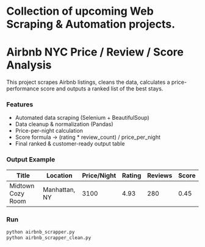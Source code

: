 # Collection of upcoming Web Scraping & Automation projects.
# Airbnb NYC Price / Review / Score Analysis

This project scrapes Airbnb listings, cleans the data, calculates a price-performance score and outputs a ranked list of the best stays.

### Features
- Automated data scraping (Selenium + BeautifulSoup)
- Data cleanup & normalization (Pandas)
- Price-per-night calculation
- Score formula → (rating * review_count) / price_per_night
- Final ranked & customer-ready output table

### Output Example

| Title | Location | Price/Night | Rating | Reviews | Score |
|-------|----------|-------------|--------|---------|-------|
| Midtown Cozy Room | Manhattan, NY | 3100 | 4.93 | 280 | 0.45 |

### Run
```bash
python airbnb_scrapper.py
python airbnb_scrapper_clean.py